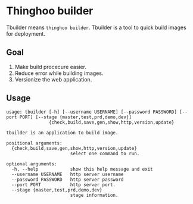 # Thinghoo builder

Tbuilder means `thinghoo builder`.
Tbuilder is a tool to quick build images for deployment.

## Goal

1. Make build procecure easier.
2. Reduce error while building images.
3. Versionize the web application.

## Usage

```
usage: tbuilder [-h] [--username USERNAME] [--password PASSWORD] [--port PORT] [--stage {master,test,prd,demo,dev}]
                {check,build,save,gen,show,http,version,update}

tbuilder is an application to build image.

positional arguments:
  {check,build,save,gen,show,http,version,update}
                        select one command to run.

optional arguments:
  -h, --help            show this help message and exit
  --username USERNAME   http server username
  --password PASSWORD   http server password
  --port PORT           http server port.
  --stage {master,test,prd,demo,dev}
                        stage information.

```
